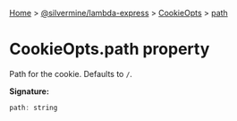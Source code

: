 [Home](./index) &gt; [@silvermine/lambda-express](./lambda-express.md) &gt; [CookieOpts](./lambda-express.cookieopts.md) &gt; [path](./lambda-express.cookieopts.path.md)

# CookieOpts.path property

Path for the cookie. Defaults to `/`<!-- -->.

**Signature:**
```javascript
path: string
```
